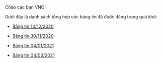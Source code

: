 Chào các bạn VNOI

Dưới đây là danh sách tổng hợp các bảng tin đã được đăng trong quá khứ:

* [Bảng tin 14/12/2020](news-bulletin/bảng-tin-14122020.md)
 
* [Bảng tin 30/11/2020](news-bulletin/bảng-tin-30112020.md)

* [Bảng tin 04/01/2021](news-bulletin/bảng-tin-04012021.md)

* [Bảng tin 04/03/2021](news-bulletin/bảng-tin-04032021.md)